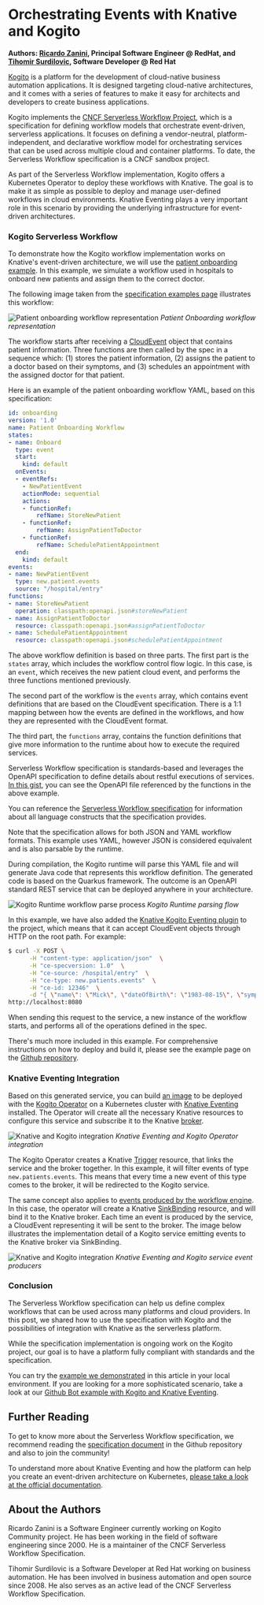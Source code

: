 # Orchestrating Events with Knative and Kogito

**Authors: [Ricardo Zanini](https://twitter.com/zaninirica), Principal Software Engineer @ RedHat, and [Tihomir Surdilovic](https://twitter.com/tsurdilo), Software Developer @ Red Hat**

[Kogito](https://kogito.kie.org/) is a platform for the development of cloud-native business automation applications. It is designed targeting cloud-native architectures, and it comes with a series of features to make it easy for architects and developers to create business applications.

Kogito implements the [CNCF Serverless Workflow Project](https://github.com/serverlessworkflow/specification), which is a specification for defining workflow models that orchestrate event-driven, serverless applications. It focuses on defining a vendor-neutral, platform-independent, and declarative workflow model for orchestrating services that can be used across multiple cloud and container platforms. To date, the Serverless Workflow specification is a CNCF sandbox project.

As part of the Serverless Workflow implementation, Kogito offers a Kubernetes Operator to deploy these workflows with Knative. The goal is to make it as simple as possible to deploy and manage user-defined workflows in  cloud environments. Knative Eventing plays a very important role in this scenario by providing the underlying infrastructure for event-driven architectures.

### Kogito Serverless Workflow

To demonstrate how the Kogito workflow implementation works on Knative's event-driven architecture, we will use the [patient onboarding example](https://github.com/kiegroup/kogito-examples/tree/master/serverless-workflow-functions-events-quarkus). In this example, we simulate a workflow used in hospitals to onboard new patients and assign them to the correct doctor.

The following image taken from the [specification examples page](https://github.com/serverlessworkflow/specification/tree/main/examples#New-Patient-Onboarding) illustrates this workflow:

![Patient onboarding workflow representation](images/kogito-example-patientonboarding.png)
*Patient Onboarding workflow representation*

The workflow starts after receiving a [CloudEvent](https://github.com/cloudevents/spec) object that contains patient information. Three functions are then called by the spec in a sequence which: (1) stores the patient information, (2) assigns the patient to a doctor based on their symptoms, and (3) schedules an appointment with the assigned doctor for that patient.

Here is an example of the patient onboarding workflow YAML, based on this specification:

```yaml
id: onboarding
version: '1.0'
name: Patient Onboarding Workflow
states:
- name: Onboard
  type: event
  start:
    kind: default
  onEvents:
  - eventRefs:
    - NewPatientEvent
    actionMode: sequential
    actions:
    - functionRef:
        refName: StoreNewPatient
    - functionRef:
        refName: AssignPatientToDoctor
    - functionRef:
        refName: SchedulePatientAppointment
  end:
    kind: default
events:
- name: NewPatientEvent
  type: new.patient.events
  source: "/hospital/entry"
functions:
- name: StoreNewPatient
  operation: classpath:openapi.json#storeNewPatient
- name: AssignPatientToDoctor
  resource: classpath:openapi.json#assignPatientToDoctor
- name: SchedulePatientAppointment
  resource: classpath:openapi.json#schedulePatientAppointment
```

The above workflow definition is based on three parts. The first part is the `states` array, which includes the workflow control flow logic. In this case, is an `event`, which receives the new patient cloud event, and performs the three functions mentioned previously.

The second part of the workflow is the `events` array, which contains event definitions that are based on the CloudEvent specification. There is a 1:1 mapping between how the events are defined in the workflows, and how they are represented with the CloudEvent format.

The third part, the `functions` array, contains the function definitions that give more information to the runtime about how to execute the required services.

Serverless Workflow specification is standards-based and leverages the OpenAPI specification to define details about restful executions of services. [In this gist](https://gist.github.com/ricardozanini/5ec66b4ddfbcf8ab40747b28b5f86333), you can see the OpenAPI file referenced by the functions in the above example.

You can reference the [Serverless Workflow specification](https://github.com/serverlessworkflow/specification/blob/master/specification.md) for information about all language constructs that the specification provides.

Note that the specification allows for both JSON and YAML workflow formats. This example uses YAML, however JSON is considered equivalent and is also parsable by the runtime.

During compilation, the Kogito runtime will parse this YAML file and will generate Java code that represents this workflow definition. The generated code is based on the Quarkus framework. The outcome is an OpenAPI standard REST service that can be deployed anywhere in your architecture.

![Kogito Runtime workflow parse process](images/kogito-process-workflow-file.png)
*Kogito Runtime parsing flow*

In this example, we have also added the [Knative Kogito Eventing plugin](https://docs.jboss.org/kogito/release/latest/html_single/#con-knative-eventing_kogito-developing-process-services) to the project, which means that it can accept CloudEvent objects through HTTP on the root path. For example:

```bash
$ curl -X POST \
      -H "content-type: application/json"  \
      -H "ce-specversion: 1.0"  \
      -H "ce-source: /hospital/entry"  \
      -H "ce-type: new.patients.events"  \
      -H "ce-id: 12346"  \
      -d "{ \"name\": \"Mick\", \"dateOfBirth\": \"1983-08-15\", \"symptoms\":[\"seizures\"]}" \
http://localhost:8080
```

When sending this request to the service, a new instance of the workflow starts, and performs all of the operations defined in the spec.

There's much more included in this example. For comprehensive instructions on how to deploy and build it, please see the example page on the [Github repository](https://github.com/kiegroup/kogito-examples/tree/master/serverless-workflow-functions-events-quarkus).

### Knative Eventing Integration

Based on this generated service, you can build [an image](https://docs.jboss.org/kogito/release/latest/html_single/#proc-kogito-deploying-on-kubernetes_kogito-deploying-on-openshift) to be deployed with the [Kogito Operator](https://docs.jboss.org/kogito/release/latest/html_single/#con-kogito-operator-and-cli_kogito-deploying-on-openshift) on a Kubernetes cluster with [Knative Eventing](https://knative.dev/docs/eventing/) installed. The Operator will create all the necessary Knative resources to configure this service and subscribe it to the Knative [broker](https://knative.dev/docs/eventing/broker/).

![Knative and Kogito integration](images/kogito-knative-eventing-kogito-operator.png)
*Knative Eventing and Kogito Operator integration*

The Kogito Operator creates a Knative [Trigger](https://knative.dev/docs/eventing/triggers/) resource, that links the service and the broker together. In this example, it will filter events of type `new.patients.events`. This means that every time a new event of this type comes to the broker, it will be redirected to the Kogito service.

The same concept also applies to [events produced by the workflow engine](https://docs.jboss.org/kogito/release/latest/html_single/#con-knative-eventing_kogito-developing-process-services). In this case, the operator will create a Knative [SinkBinding](https://knative.dev/docs/eventing/custom-event-source/sinkbinding/) resource, and will bind it to the Knative broker. Each time an event is produced by the service, a CloudEvent representing it will be sent to the broker. The image below illustrates the implementation detail of a Kogito service emitting events to the Knative broker via SinkBinding.

![Knative and Kogito integration](images/kogito-knative-impl-producing-event.png)
*Knative Eventing and Kogito service event producers*

### Conclusion

The Serverless Workflow specification can help us define complex workflows that can be used across many platforms and cloud providers. In this post, we shared how to use the specification with Kogito and the possibilities of integration with Knative as the serverless platform.

While the specification implementation is ongoing work on the Kogito project, our goal is to have a platform fully compliant with standards and the specification.

You can try the [example we demonstrated](https://github.com/kiegroup/kogito-examples/tree/master/serverless-workflow-functions-events-quarkus) in this article in your local environment. If you are looking for a more sophisticated scenario, take a look at our [Github Bot example with Kogito and Knative Eventing](https://github.com/kiegroup/kogito-examples/tree/master/serverless-workflow-github-showcase).

## Further Reading

To get to know more about the Serverless Workflow specification, we recommend reading the [specification document](https://github.com/serverlessworkflow/specification/blob/master/specification.md) in the Github repository and also to join the community!

To understand more about Knative Eventing and how the platform can help you create an event-driven architecture on Kubernetes, [please take a look at the official documentation](https://knative.dev/docs/eventing/#functionality).

## About the Authors

Ricardo Zanini is a Software Engineer currently working on Kogito Community project. He has been working in the field of software engineering since 2000. He is a maintainer of the CNCF Serverless Workflow Specification.

Tihomir Surdilovic is a Software Developer at Red Hat working on business automation. He has been involved in business automation and open source since 2008. He also serves as an active lead of the CNCF Serverless Workflow Specification.
